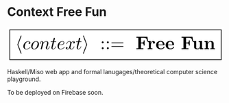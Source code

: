 # Context Free Fun

![alt text](context-free-fun.png "<context> ::= Free Fun")


Haskell/Miso web app and formal lanugages/theoretical computer science playground.

To be deployed on Firebase soon.

